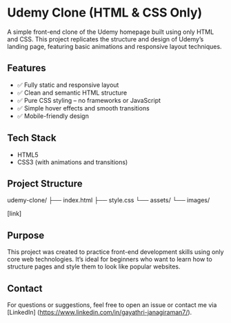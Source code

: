 # Udemy Clone (HTML & CSS Only)

A simple front-end clone of the Udemy homepage built using only HTML and CSS. This project replicates the structure and design of Udemy’s landing page, featuring basic animations and responsive layout techniques.

## Features

- ✅ Fully static and responsive layout
- ✅ Clean and semantic HTML structure
- ✅ Pure CSS styling – no frameworks or JavaScript
- ✅ Simple hover effects and smooth transitions
- ✅ Mobile-friendly design

## Tech Stack

- HTML5  
- CSS3 (with animations and transitions)

## Project Structure

udemy-clone/
├── index.html
├── style.css
└── assets/
    └── images/

[link]

## Purpose

This project was created to practice front-end development skills using only core web technologies. It’s ideal for beginners who want to learn how to structure pages and style them to look like popular websites.

## Contact

For questions or suggestions, feel free to open an issue or contact me via [LinkedIn] (https://www.linkedin.com/in/gayathri-janagiraman7/).
